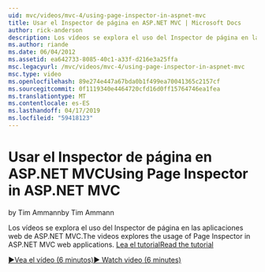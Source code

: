 ```yaml
---
uid: mvc/videos/mvc-4/using-page-inspector-in-aspnet-mvc
title: Usar el Inspector de página en ASP.NET MVC | Microsoft Docs
author: rick-anderson
description: Los vídeos se explora el uso del Inspector de página en las aplicaciones web de ASP.NET MVC. Lea el tutorial
ms.author: riande
ms.date: 06/04/2012
ms.assetid: ea642733-8085-40c1-a33f-d216e3a25ffa
msc.legacyurl: /mvc/videos/mvc-4/using-page-inspector-in-aspnet-mvc
msc.type: video
ms.openlocfilehash: 89e274e447a67bda0b1f499ea70041365c2157cf
ms.sourcegitcommit: 0f1119340e4464720cfd16d0ff15764746ea1fea
ms.translationtype: MT
ms.contentlocale: es-ES
ms.lasthandoff: 04/17/2019
ms.locfileid: "59418123"
---
```

# <a name="using-page-inspector-in-aspnet-mvc"></a><span data-ttu-id="7606e-104">Usar el Inspector de página en ASP.NET MVC</span><span class="sxs-lookup"><span data-stu-id="7606e-104">Using Page Inspector in ASP.NET MVC</span></span>

<span data-ttu-id="7606e-105">by Tim Ammann</span><span class="sxs-lookup"><span data-stu-id="7606e-105">by Tim Ammann</span></span>

<span data-ttu-id="7606e-106">Los vídeos se explora el uso del Inspector de página en las aplicaciones web de ASP.NET MVC.</span><span class="sxs-lookup"><span data-stu-id="7606e-106">The videos explores the usage of Page Inspector in ASP.NET MVC web applications.</span></span> [<span data-ttu-id="7606e-107">Lea el tutorial</span><span class="sxs-lookup"><span data-stu-id="7606e-107">Read the tutorial</span></span>](../../overview/views/using-page-inspector-in-aspnet-mvc.md)

[<span data-ttu-id="7606e-108">&#9654;Vea el vídeo (6 minutos)</span><span class="sxs-lookup"><span data-stu-id="7606e-108">&#9654; Watch video (6 minutes)</span></span>](https://channel9.msdn.com/Blogs/ASP-NET-Site-Videos/using-page-inspector-in-aspnet-mvc)
